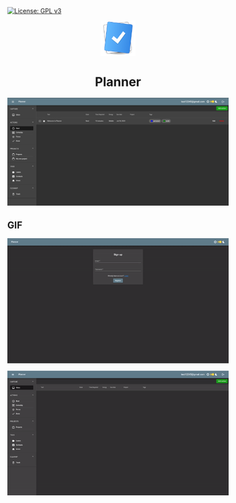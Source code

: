 [![License: GPL v3](https://img.shields.io/badge/License-GPL%20v3-blue.svg)](https://github.com/fan1ech00/planner/blob/master/LICENSE)

<div align="center">
  <span align="center"> <img width="80" height="80" class="center" src="./data/icon.svg" alt="Icon"></span>
  <h1 align="center">Planner</h1>
</div>

![Planner Screenshot](./data/planner-screenshot.png)

## GIF

![Auth gif](./data/auth.gif)

![Add action gif](./data/add-action.gif)